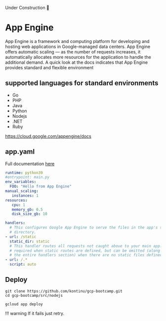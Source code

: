 Under Construction 🚧

<!-- https://medium.com/the-node-js-collection/time-to-hello-world-part4-gae-17408c0ef5f6 -->


# App Engine

App Engine is a framework and computing platform for developing and hosting web applications in Google-managed data centers. App Engine offers automatic scaling — as the number of requests increases, it automatically allocates more resources for the application to handle the additional demand.
A quick look at the docs indicates that App Engine provides standard and flexible environment


## supported languages for standard environments


- Go
- PHP
- Java
- Python
- Nodejs
- .NET
- Ruby

https://cloud.google.com/appengine/docs


## app.yaml

Full documentation [here](https://cloud.google.com/appengine/docs/flexible/python/reference/app-yaml)


```yaml
runtime: python39
#entrypoint: main.py
env_variables:
  FOO: "Hello from App Engine"
manual_scaling:
   instances: 1
resources:
   cpu: 1
   memory_gb: 0.5
   disk_size_gb: 10

handlers:
  # This configures Google App Engine to serve the files in the app's static
  # directory.
- url: /static
  static_dir: static
  # This handler routes all requests not caught above to your main app. It is
  # required when static routes are defined, but can be omitted (along with
  # the entire handlers section) when there are no static files defined.
- url: /.*
  script: auto

```


## Deploy


```
git clone https://github.com/kontinu/gcp-bootcamp.git
cd gcp-bootcamp/src/nodejs

gcloud app deploy
```

!!! warning
    If it fails just retry.
